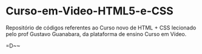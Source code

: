# Curso-em-Video-HTML5-e-CSS

Repositório de códigos referentes ao Curso novo de HTML + CSS
lecionado pelo prof Gustavo Guanabara, da plataforma de 
ensino Curso em Vídeo.

=D~~
